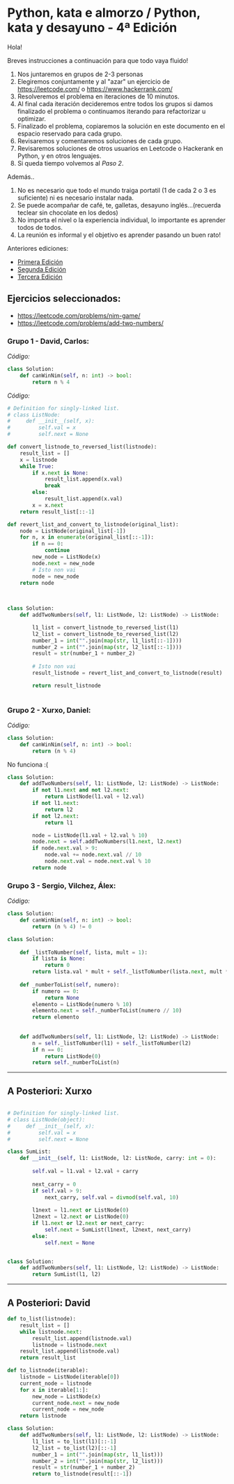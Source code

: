 # Python, kata e almorzo / Python, kata y desayuno - 4ª Edición

Hola!

Breves instrucciones a continuación para que todo vaya fluido!

1. Nos juntaremos en grupos de 2-3 personas
1. Elegiremos conjuntamente y al "azar" un ejercicio de https://leetcode.com/ o https://www.hackerrank.com/
1. Resolveremos el problema en iteraciones de 10 minutos.
1. Al final cada iteración decideremos entre todos los grupos si damos finalizado el problema o continuamos iterando para refactorizar u optimizar.
1. Finalizado el problema, copiaremos la solución en este documento en el espacio reservado para cada grupo.
1. Revisaremos y comentaremos soluciones de cada grupo.
1. Revisaremos soluciones de otros usuarios en Leetcode o Hackerank en Python, y en otros lenguajes.
1. Si queda tiempo volvemos al _Paso 2_.

Además..

1. No es necesario que todo el mundo traiga portatil (1 de cada 2 o 3 es suficiente) ni es necesario instalar nada.
1. Se puede acompañar de café, te, galletas, desayuno inglés...(recuerda teclear sin chocolate en los dedos)
2. No importa el nivel o la experiencia individual, lo importante es aprender todos de todos.
3. La reunión es informal y el objetivo es aprender pasando un buen rato!

Anteriores ediciones:
- [Primera Edición](https://hackmd.io/ZFqsaJQAQQGm8z2sPTwA3g)
- [Segunda Edición](https://hackmd.io/FO4AHdfHTASNM_1ahFn8DQ)
- [Tercera Edición](https://hackmd.io/-sF1xb0ASkC98ArsOgdItA?view)


## Ejercicios seleccionados: 

- https://leetcode.com/problems/nim-game/
- https://leetcode.com/problems/add-two-numbers/

### Grupo 1 - David, Carlos:

_Código:_

```python
class Solution:
    def canWinNim(self, n: int) -> bool:
        return n % 4
```

_Código:_

```python
# Definition for singly-linked list.
# class ListNode:
#     def __init__(self, x):
#         self.val = x
#         self.next = None

def convert_listnode_to_reversed_list(listnode):
    result_list = []
    x = listnode
    while True:
        if x.next is None:
            result_list.append(x.val)
            break 
        else:
            result_list.append(x.val)
        x = x.next
    return result_list[::-1]

def revert_list_and_convert_to_listnode(original_list):
    node = ListNode(original_list[-1])
    for n, x in enumerate(original_list[::-1]):
        if n == 0:
            continue
        new_node = ListNode(x)
        node.next = new_node
        # Isto non vai
        node = new_node
    return node

        
        
class Solution:
    def addTwoNumbers(self, l1: ListNode, l2: ListNode) -> ListNode:

        l1_list = convert_listnode_to_reversed_list(l1)
        l2_list = convert_listnode_to_reversed_list(l2)
        number_1 = int("".join(map(str, l1_list[::-1])))
        number_2 = int("".join(map(str, l2_list[::-1])))
        result = str(number_1 + number_2)
        
        # Isto non vai
        result_listnode = revert_list_and_convert_to_listnode(result)

        return result_listnode
        
```

### Grupo 2 - Xurxo, Daniel:

_Código:_
```python
class Solution:
    def canWinNim(self, n: int) -> bool:
        return (n % 4)

```

No funciona :(
~~~python
class Solution:
    def addTwoNumbers(self, l1: ListNode, l2: ListNode) -> ListNode:
        if not l1.next and not l2.next:
            return ListNode(l1.val + l2.val)
        if not l1.next:
            return l2
        if not l2.next:
            return l1

        node = ListNode(l1.val + l2.val % 10)
        node.next = self.addTwoNumbers(l1.next, l2.next)
        if node.next.val > 9:
            node.val += node.next.val // 10
            node.next.val = node.next.val % 10
        return node
~~~

### Grupo 3 - Sergio, Vilchez, Álex:


_Código:_
```python
class Solution:
    def canWinNim(self, n: int) -> bool:
        return (n % 4) != 0
```

```python
class Solution:
    
    def _listToNumber(self, lista, mult = 1):
        if lista is None:
            return 0
        return lista.val * mult + self._listToNumber(lista.next, mult * 10)
    
    def _numberToList(self, numero):
        if numero == 0:
            return None
        elemento = ListNode(numero % 10)
        elemento.next = self._numberToList(numero // 10)
        return elemento
        
    
    def addTwoNumbers(self, l1: ListNode, l2: ListNode) -> ListNode:
        n = self._listToNumber(l1) + self._listToNumber(l2)
        if n == 0:
            return ListNode(0)
        return self._numberToList(n)
```



---
## A Posteriori: Xurxo
```python

# Definition for singly-linked list.
# class ListNode(object):
#     def __init__(self, x):
#         self.val = x
#         self.next = None

class SumList:
    def __init__(self, l1: ListNode, l2: ListNode, carry: int = 0):
        
        self.val = l1.val + l2.val + carry
        
        next_carry = 0
        if self.val > 9:
            next_carry, self.val = divmod(self.val, 10)
        
        l1next = l1.next or ListNode(0)
        l2next = l2.next or ListNode(0)
        if l1.next or l2.next or next_carry:
            self.next = SumList(l1next, l2next, next_carry)
        else:
            self.next = None


class Solution:
    def addTwoNumbers(self, l1: ListNode, l2: ListNode) -> ListNode:
        return SumList(l1, l2)
```

---

## A Posteriori: David
```python
def to_list(listnode):
    result_list = []
    while listnode.next:
        result_list.append(listnode.val)
        listnode = listnode.next
    result_list.append(listnode.val)
    return result_list

def to_listnode(iterable):
    listnode = ListNode(iterable[0])
    current_node = listnode
    for x in iterable[1:]:
        new_node = ListNode(x)
        current_node.next = new_node
        current_node = new_node
    return listnode

class Solution:
    def addTwoNumbers(self, l1: ListNode, l2: ListNode) -> ListNode:
        l1_list = to_list(l1)[::-1]
        l2_list = to_list(l2)[::-1]
        number_1 = int("".join(map(str, l1_list)))
        number_2 = int("".join(map(str, l2_list)))
        result = str(number_1 + number_2)
        return to_listnode(result[::-1])
```